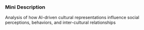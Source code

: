 ### Mini Description

Analysis of how AI-driven cultural representations influence social perceptions, behaviors, and inter-cultural relationships
